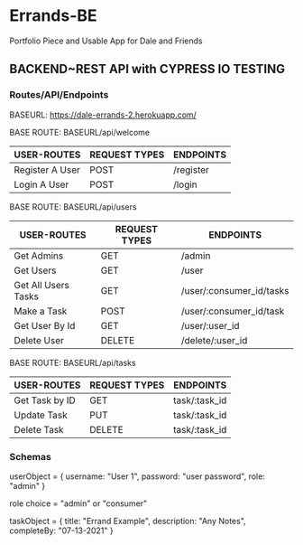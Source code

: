 # Errands-BE

Portfolio Piece and Usable App for Dale and Friends

## BACKEND~REST API with CYPRESS IO TESTING

### Routes/API/Endpoints

BASEURL: https://dale-errands-2.herokuapp.com/

BASE ROUTE: BASEURL/api/welcome

| USER-ROUTES     | REQUEST TYPES | ENDPOINTS |
| --------------- | ------------- | --------- |
| Register A User | POST          | /register |
| Login A User    | POST          | /login    |

BASE ROUTE: BASEURL/api/users

| USER-ROUTES         | REQUEST TYPES | ENDPOINTS                |
| ------------------- | ------------- | ------------------------ |
| Get Admins          | GET           | /admin                   |
| Get Users           | GET           | /user                    |
| Get All Users Tasks | GET           | /user/:consumer_id/tasks |
| Make a Task         | POST          | /user/:consumer_id/task  |
| Get User By Id      | GET           | /user/:user_id           |
| Delete User         | DELETE        | /delete/:user_id         |

BASE ROUTE: BASEURL/api/tasks

| USER-ROUTES    | REQUEST TYPES | ENDPOINTS     |
| -------------- | ------------- | ------------- |
| Get Task by ID | GET           | task/:task_id |
| Update Task    | PUT           | task/:task_id |
| Delete Task    | DELETE        | task/:task_id |

### Schemas

userObject = {
username: "User 1",
password: "user password",
role: "admin"
}

role choice = "admin" or "consumer"

taskObject = {
title: "Errand Example",
description: "Any Notes",
completeBy: "07-13-2021"
}
